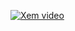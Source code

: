 [![Xem video](https://img.youtube.com/vi/X1VJj5IE3PY/maxresdefault.jpg)](https://www.youtube.com/watch?v=X1VJj5IE3PY)
